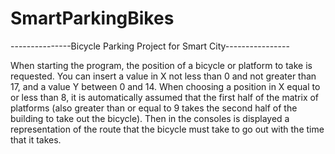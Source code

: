 # SmartParkingBikes

---------------Bicycle Parking Project for Smart City----------------

When starting the program, the position of a bicycle or platform to take is requested. You can insert a value in X not less than 0 and not greater than 17, and a value Y between 0 and 14. When choosing a position in X equal to or less than 8, it is automatically assumed that the first half of the matrix of platforms (also greater than or equal to 9 takes the second half of the building to take out the bicycle).
Then in the consoles is displayed a representation of the route that the bicycle must take to go out with the time that it takes.

